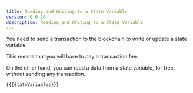 ```yaml
---
title: Reading and Writing to a State Variable
version: 0.6.10
description: Reading and Writing to a State Variable
---
```


You need to send a transaction to the blockchain to write or update a state variable.

This means that you will have to pay a transaction fee.

On the other hand, you can read a data from a state variable, for free, without sending any transaction.

```solidity
{{{StateVariables}}}
```
